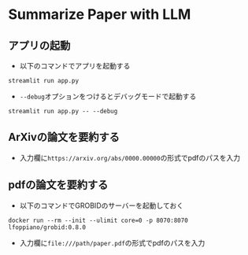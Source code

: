 # Summarize Paper with LLM

## アプリの起動
- 以下のコマンドでアプリを起動する
```shell
streamlit run app.py
```
- `--debug`オプションをつけるとデバッグモードで起動する
```shell
streamlit run app.py -- --debug
```
## ArXivの論文を要約する
- 入力欄に`https://arxiv.org/abs/0000.00000`の形式でpdfのパスを入力
## pdfの論文を要約する
- 以下のコマンドでGROBIDのサーバーを起動しておく
```shell
docker run --rm --init --ulimit core=0 -p 8070:8070 lfoppiano/grobid:0.8.0
```

- 入力欄に`file:///path/paper.pdf`の形式でpdfのパスを入力